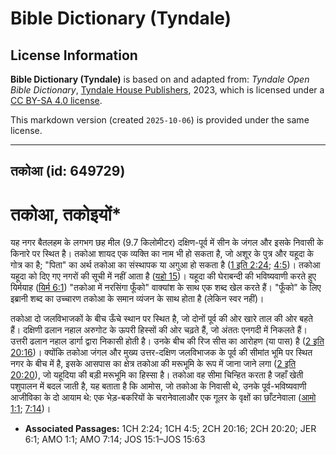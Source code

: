 # Bible Dictionary (Tyndale)

## License Information

**Bible Dictionary (Tyndale)** is based on and adapted from: _Tyndale Open Bible Dictionary_, [Tyndale House Publishers](https://tyndaleopenresources.com/), 2023, which is licensed under a [CC BY-SA 4.0 license](https://creativecommons.org/licenses/by-sa/4.0/legalcode.en).

This markdown version (created `2025-10-06`) is provided under the same license.



--------------------------------

## तकोआ (id: 649729)

तकोआ, तकोइयों\*
===============

यह नगर बैतलहम के लगभग छह मील (9\.7 किलोमीटर) दक्षिण\-पूर्व में सीन के जंगल और इसके निवासी के किनारे पर स्थित है। तकोआ शायद एक व्यक्ति का नाम भी हो सकता है, जो अशूर के पुत्र और यहूदा के गोत्र का है; "पिता" का अर्थ तकोआ का संस्थापक या अगुआ हो सकता है ([1 इति 2:24](https://ref.ly/1Chr2:24); [4:5](https://ref.ly/1Chr4:5))। तकोआ यहूदा को दिए गए नगरों की सूची में नहीं आता है ([यहो 15](https://ref.ly/Josh15:1-Josh15:63))। यहूदा की घेराबन्दी की भविष्यवाणी करते हुए यिर्मयाह ([यिर्म 6:1](https://ref.ly/Jer6:1)) "तकोआ में नरसिंगा फूँको" वाक्यांश के साथ एक शब्द खेल करते हैं। "फूँको" के लिए इब्रानी शब्द का उच्चारण तकोआ के समान व्यंजन के साथ होता है (लेकिन स्वर नहीं)।

तकोआ दो जलविभाजकों के बीच ऊँचे स्थान पर स्थित है, जो दोनों पूर्व की ओर खारे ताल की ओर बहते हैं। दक्षिणी ढलान नहाल अरुगोट के ऊपरी हिस्सों की ओर चढ़ते हैं, जो अंततः एनगदी में निकलते हैं। उत्तरी ढलान नहाल डार्गा द्वारा निकासी होती है। उनके बीच की रिज सीस का आरोहण (या पास) है ([2 इति 20:16](https://ref.ly/2Chr20:16))। क्योंकि तकोआ जंगल और मुख्य उत्तर\-दक्षिण जलविभाजक के पूर्व की सीमांत भूमि पर स्थित नगर के बीच में है, इसके आसपास का क्षेत्र तकोआ की मरूभूमि के रूप में जाना जाने लगा ([2 इति 20:20](https://ref.ly/2Chr20:20)), जो यहूदिया की बड़ी मरूभूमि का हिस्सा है। तकोआ वह सीमा चिन्हित करता है जहाँ खेती पशुपालन में बदल जाती है, यह बताता है कि आमोस, जो तकोआ के निवासी थे, उनके पूर्व\-भविष्यवाणी आजीविका के दो आयाम थे: एक भेड़\-बकरियों के चरानेवालाऔर एक गूलर के वृक्षों का छाँटनेवाला ([आमो 1:1](https://ref.ly/Amos1:1); [7:14](https://ref.ly/Amos7:14))।

* **Associated Passages:** 1CH 2:24; 1CH 4:5; 2CH 20:16; 2CH 20:20; JER 6:1; AMO 1:1; AMO 7:14; JOS 15:1–JOS 15:63

